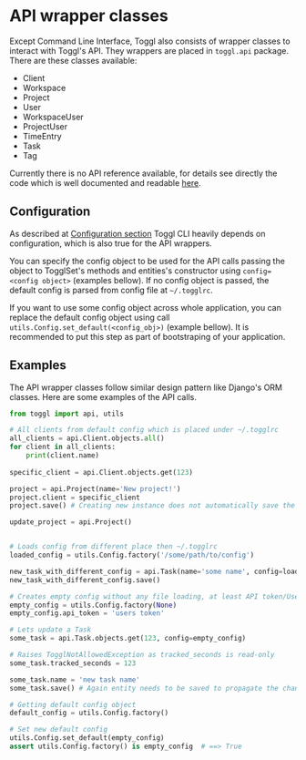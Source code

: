 # API wrapper classes

Except Command Line Interface, Toggl also consists of wrapper classes to interact with Toggl's API.
They wrappers are placed in `toggl.api` package. There are these classes available:

* Client
* Workspace
* Project
* User
* WorkspaceUser
* ProjectUser
* TimeEntry
* Task
* Tag

Currently there is no API reference available, for details see directly the code which is well documented and readable
[here](https://github.com/AuHau/toggl-cli/blob/master/toggl/api/models.py).

## Configuration

As described at [Configuration section](index.md#configuration) Toggl CLI heavily depends on configuration, which is also
true for the API wrappers. 

You can specify the config object to be used for the API calls passing the object to TogglSet's methods and entities's constructor using 
`config=<config object>` (examples bellow). If no config object is passed, the default config is parsed from config
file at `~/.togglrc`. 

If you want to use some config object across whole application, you can replace the default config object using call
`utils.Config.set_default(<config_obj>)` (example bellow). It is recommended to put this step as part of bootstraping 
of your application.


## Examples

The API wrapper classes follow similar design pattern like Django's ORM classes. Here are some examples of the API calls.

```python
from toggl import api, utils

# All clients from default config which is placed under ~/.togglrc
all_clients = api.Client.objects.all()
for client in all_clients:
    print(client.name)
    
specific_client = api.Client.objects.get(123)

project = api.Project(name='New project!')
project.client = specific_client
project.save() # Creating new instance does not automatically save the entity, you have to call save() to do that.

update_project = api.Project()


# Loads config from different place then ~/.togglrc
loaded_config = utils.Config.factory('/some/path/to/config')

new_task_with_different_config = api.Task(name='some name', config=loaded_config)
new_task_with_different_config.save()

# Creates empty config without any file loading, at least API token/User credentials needs to be set afterwards
empty_config = utils.Config.factory(None)
empty_config.api_token = 'users token'

# Lets update a Task
some_task = api.Task.objects.get(123, config=empty_config)

# Raises TogglNotAllowedException as tracked_seconds is read-only
some_task.tracked_seconds = 123

some_task.name = 'new task name'
some_task.save() # Again entity needs to be saved to propagate the changes to server

# Getting default config object
default_config = utils.Config.factory()

# Set new default config
utils.Config.set_default(empty_config)
assert utils.Config.factory() is empty_config  # ==> True

```




